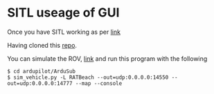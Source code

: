 # SITL useage of GUI

Once you have SITL working as per [link](https://ardupilot.org/dev/docs/SITL-setup-landingpage.html)

Having cloned this [repo](https://github.com/Ben-Bartlett/ardupilot/tree/dvl_ben).

You can simulate the ROV, [link](https://www.ardusub.com/developers/sitl.html) and run this program with the following 
```
$ cd ardupilot/ArduSub
$ sim_vehicle.py -L RATBeach --out=udp:0.0.0.0:14550 --out=udp:0.0.0.0:14777 --map --console
```
